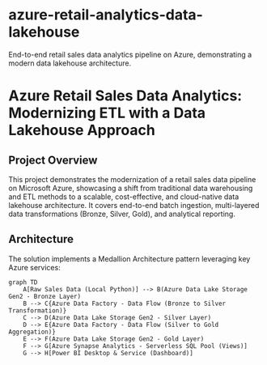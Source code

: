 # azure-retail-analytics-data-lakehouse
End-to-end retail sales data analytics pipeline on Azure, demonstrating a modern data lakehouse architecture.
# Azure Retail Sales Data Analytics: Modernizing ETL with a Data Lakehouse Approach

## Project Overview

This project demonstrates the modernization of a retail sales data pipeline on Microsoft Azure, showcasing a shift from traditional data warehousing and ETL methods to a scalable, cost-effective, and cloud-native data lakehouse architecture. It covers end-to-end batch ingestion, multi-layered data transformations (Bronze, Silver, Gold), and analytical reporting.

## Architecture

The solution implements a Medallion Architecture pattern leveraging key Azure services:

```mermaid
graph TD
    A[Raw Sales Data (Local Python)] --> B(Azure Data Lake Storage Gen2 - Bronze Layer)
    B --> C{Azure Data Factory - Data Flow (Bronze to Silver Transformation)}
    C --> D(Azure Data Lake Storage Gen2 - Silver Layer)
    D --> E{Azure Data Factory - Data Flow (Silver to Gold Aggregation)}
    E --> F(Azure Data Lake Storage Gen2 - Gold Layer)
    F --> G[Azure Synapse Analytics - Serverless SQL Pool (Views)]
    G --> H[Power BI Desktop & Service (Dashboard)]
```
